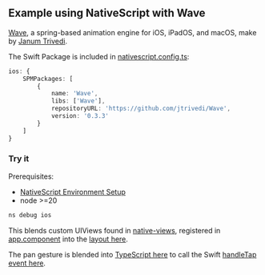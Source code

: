 ## Example using NativeScript with Wave

[Wave](https://github.com/jtrivedi/Wave), a spring-based animation engine for iOS, iPadOS, and macOS, make by [Janum Trivedi](https://github.com/jtrivedi).

The Swift Package is included in [nativescript.config.ts](nativescript.config.ts):

```ts
ios: {
    SPMPackages: [
        {
            name: 'Wave',
            libs: ['Wave'],
            repositoryURL: 'https://github.com/jtrivedi/Wave',
            version: '0.3.3'
        }
    ]
}
```

### Try it

Prerequisites:
- [NativeScript Environment Setup](https://docs.nativescript.org/environment-setup.html)
- node >=20 

```bash
ns debug ios
```

This blends custom UIViews found in [native-views](src/app/native-views/), registered in [app.component](src/app/app.component.ts) into the [layout here](src/app/pip-example.component.html).

The pan gesture is blended into [TypeScript here](src/app/pip-example.component.ts) to call the Swift [handleTap event here](App_Resources/iOS/src/PIPWaveAnimator.swift).